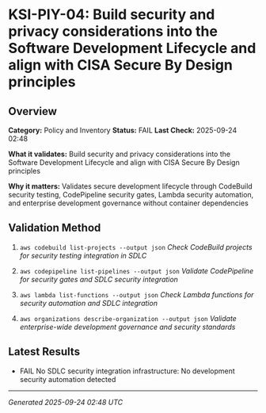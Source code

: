 # KSI-PIY-04: Build security and privacy considerations into the Software Development Lifecycle and align with CISA Secure By Design principles

## Overview

**Category:** Policy and Inventory
**Status:** FAIL
**Last Check:** 2025-09-24 02:48

**What it validates:** Build security and privacy considerations into the Software Development Lifecycle and align with CISA Secure By Design principles

**Why it matters:** Validates secure development lifecycle through CodeBuild security testing, CodePipeline security gates, Lambda security automation, and enterprise development governance without container dependencies

## Validation Method

1. `aws codebuild list-projects --output json`
   *Check CodeBuild projects for security testing integration in SDLC*

2. `aws codepipeline list-pipelines --output json`
   *Validate CodePipeline for security gates and SDLC security integration*

3. `aws lambda list-functions --output json`
   *Check Lambda functions for security automation and SDLC integration*

4. `aws organizations describe-organization --output json`
   *Validate enterprise-wide development governance and security standards*

## Latest Results

- FAIL No SDLC security integration infrastructure: No development security automation detected

---
*Generated 2025-09-24 02:48 UTC*